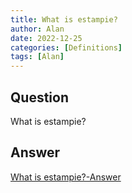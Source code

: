```yaml
---
title: What is estampie?
author: Alan
date: 2022-12-25
categories: [Definitions]
tags: [Alan]
---
```


## Question

What is estampie?



## Answer

[What is estampie?-Answer](/music-history/posts/What-is-estampie-answer/)